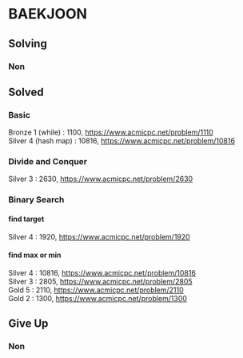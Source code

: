 # BAEKJOON

## Solving
### Non

## Solved
### Basic
Bronze 1 (while) : 1100, https://www.acmicpc.net/problem/1110  
Silver 4 (hash map) : 10816, https://www.acmicpc.net/problem/10816
### Divide and Conquer
Silver 3 : 2630, https://www.acmicpc.net/problem/2630

### Binary Search
#### find target
Silver 4 : 1920, https://www.acmicpc.net/problem/1920

#### find max or min
Silver 4 : 10816, https://www.acmicpc.net/problem/10816  
Silver 3 : 2805, https://www.acmicpc.net/problem/2805  
Gold 5 : 2110, https://www.acmicpc.net/problem/2110  
Gold 2 : 1300, https://www.acmicpc.net/problem/1300

## Give Up
### Non